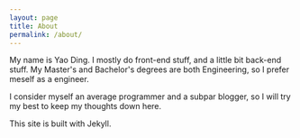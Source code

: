 ```yaml
---
layout: page
title: About
permalink: /about/
---
```


My name is Yao Ding. I mostly do front-end stuff, and a little bit back-end stuff. My Master's and Bachelor's degrees
are both Engineering, so I prefer meself as a engineer.

I consider myself an average programmer and a subpar blogger, so I will try my best to keep my thoughts down here.

This site is built with Jekyll.
